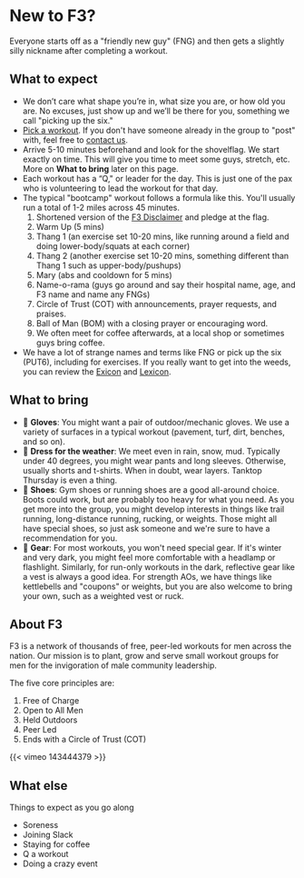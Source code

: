 # New to F3?

Everyone starts off as a "friendly new guy" (FNG) and then gets a slightly silly nickname after completing a workout.

## What to expect

* We don’t care what shape you’re in, what size you are, or how old you are. No excuses, just show up and we’ll be there for you, something we call "picking up the six."
* [Pick a workout](/schedule). If you don't have someone already in the group to "post" with, feel free to [contact us](/contact). 
* Arrive 5-10 minutes beforehand and look for the shovelflag. We start exactly on time. This will give you time to meet some guys, stretch, etc. More on **What to bring** later on this page.
* Each workout has a “Q," or leader for the day. This is just one of the pax who is volunteering to lead the workout for that day.
* The typical "bootcamp" workout follows a formula like this. You'll usually run a total of 1-2 miles across 45 minutes.
   1. Shortened version of the [F3 Disclaimer](https://f3nation.com/disclaimer-and-notice/) and pledge at the flag.
   2. Warm Up (5 mins)
   3. Thang 1 (an exercise set 10-20 mins, like running around a field and doing lower-body/squats at each corner)
   4. Thang 2 (another exercise set 10-20 mins, something different than Thang 1 such as upper-body/pushups)
   5. Mary (abs and cooldown for 5 mins)
   6. Name-o-rama (guys go around and say their hospital name, age, and F3 name and name any FNGs)
   7. Circle of Trust (COT) with announcements, prayer requests, and praises.
   8. Ball of Man (BOM) with a closing prayer or encouraging word. 
   9. We often meet for coffee afterwards, at a local shop or sometimes guys bring coffee.
* We have a lot of strange names and terms like FNG or pick up the six (PUT6), including for exercises. If you really want to get into the weeds, you can review the [Exicon](https://f3nation.com/exicon/) and [Lexicon](https://f3nation.com/lexicon/).


## What to bring

* 🧤 **Gloves**: You might want a pair of outdoor/mechanic gloves. We use a variety of surfaces in a typical workout (pavement, turf, dirt, benches, and so on).
* 👕 **Dress for the weather**: We meet even in rain, snow, mud. Typically under 40 degrees, you might wear pants and long sleeves. Otherwise, usually shorts and t-shirts. When in doubt, wear layers. Tanktop Thursday is even a thing.
* 👟 **Shoes**: Gym shoes or running shoes are a good all-around choice. Boots could work, but are probably too heavy for what you need. As you get more into the group, you might develop interests in things like trail running, long-distance running, rucking, or weights. Those might all have special shoes, so just ask someone and we're sure to have a recommendation for you.
* 🔦 **Gear**: For most workouts, you won't need special gear. If it's winter and very dark, you might feel more comfortable with a headlamp or flashlight. Similarly, for run-only workouts in the dark, reflective gear like a vest is always a good idea. For strength AOs, we have things like kettlebells and "coupons" or weights, but you are also welcome to bring your own, such as a weighted vest or ruck.

## About F3

F3 is a network of thousands of free, peer-led workouts for men across the nation. Our mission is to plant, grow and serve small workout groups for men for the invigoration of male community leadership.

The five core principles are:
1. Free of Charge
2. Open to All Men
3. Held Outdoors
4. Peer Led
5. Ends with a Circle of Trust (COT)

{{< vimeo 143444379 >}}

## What else

Things to expect as you go along
* Soreness
* Joining Slack
* Staying for coffee
* Q a workout
* Doing a crazy event

